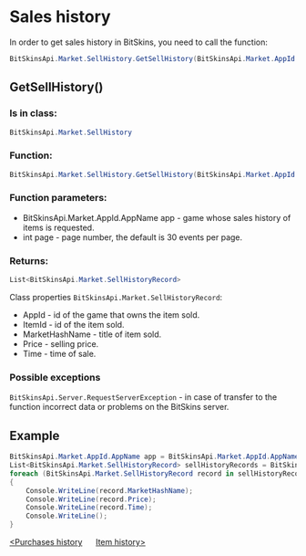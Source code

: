﻿# Sales history

In order to get sales history in BitSkins, you need to call the function:

```csharp
BitSkinsApi.Market.SellHistory.GetSellHistory(BitSkinsApi.Market.AppId.AppName app, int page);
```

## GetSellHistory()

### Is in class:

```csharp
BitSkinsApi.Market.SellHistory
```

### Function:

```csharp
BitSkinsApi.Market.SellHistory.GetSellHistory(BitSkinsApi.Market.AppId.AppName app, int page);
```

### Function parameters:

* BitSkinsApi.Market.AppId.AppName app - game whose sales history of items is requested.
* int page - page number, the default is 30 events per page.

### Returns:

```csharp
List<BitSkinsApi.Market.SellHistoryRecord>
```

Class properties ```BitSkinsApi.Market.SellHistoryRecord```:
* AppId - id of the game that owns the item sold.
* ItemId - id of the item sold.
* MarketHashName - title of item sold.
* Price - selling price.
* Time - time of sale.

### Possible exceptions
```BitSkinsApi.Server.RequestServerException``` - in case of transfer to the function incorrect data or problems on the BitSkins server.

## Example

```csharp
BitSkinsApi.Market.AppId.AppName app = BitSkinsApi.Market.AppId.AppName.CounterStrikGlobalOffensive;
List<BitSkinsApi.Market.SellHistoryRecord> sellHistoryRecords = BitSkinsApi.Market.SellHistory.GetSellHistory(app, 1);
foreach (BitSkinsApi.Market.SellHistoryRecord record in sellHistoryRecords)
{
    Console.WriteLine(record.MarketHashName);
    Console.WriteLine(record.Price);
    Console.WriteLine(record.Time);
    Console.WriteLine();
}
```

[<Purchases history](https://github.com/Captious99/BitSkinsApi/blob/master/docs/eng/market/buy_history.md) &nbsp;&nbsp;&nbsp;&nbsp; [Item history>](https://github.com/Captious99/BitSkinsApi/blob/master/docs/eng/market/item_history.md)